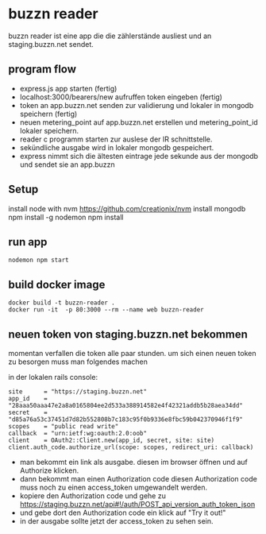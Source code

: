 # buzzn reader
  buzzn reader ist eine app die die zählerstände ausliest und an staging.buzzn.net sendet.

## program flow
  - express.js app starten (fertig)
  - localhost:3000/bearers/new aufruffen token eingeben (fertig)
  - token an app.buzzn.net senden zur validierung und lokaler in mongodb speichern (fertig)
  - neuen metering_point auf app.buzzn.net erstellen und metering_point_id lokaler speichern.
  - reader c programm starten zur auslese der IR schnittstelle.
  - sekündliche ausgabe wird in lokaler mongodb gespeichert.
  - express nimmt sich die ältesten eintrage jede sekunde aus der mongodb und sendet sie an app.buzzn

## Setup
  install node with nvm https://github.com/creationix/nvm
  install mongodb
  npm install -g nodemon
  npm install

## run app
    nodemon npm start

## build docker image
    docker build -t buzzn-reader .
    docker run -it  -p 80:3000 --rm --name web buzzn-reader

## neuen token von staging.buzzn.net bekommen
  momentan verfallen die token alle paar stunden.
  um sich einen neuen token zu besorgen muss man folgendes machen

  in der lokalen rails console:

    site      = "https://staging.buzzn.net"
    app_id    = "28aaa50aaa47e2a8a0165804ee2d533a388914582e4f42321addb5b28aea34dd"
    secret    = "d85a76a53c37451d7d82b552808b7c183c95f0b9336e8fbc59b042370946f1f9"
    scopes    = "public read write"
    callback  = "urn:ietf:wg:oauth:2.0:oob"
    client    = OAuth2::Client.new(app_id, secret, site: site)
    client.auth_code.authorize_url(scope: scopes, redirect_uri: callback)

  - man bekommt ein link als ausgabe. diesen im browser öffnen und auf Authorize klicken.
  - dann bekommt man einen Authorization code diesen Authorization code muss noch zu einen access_token umgewandelt werden.
  - kopiere den Authorization code und gehe zu https://staging.buzzn.net/api#!/auth/POST_api_version_auth_token_json
  - und gebe dort den Authorization code ein klick auf "Try it out!"
  - in der ausgabe sollte jetzt der access_token zu sehen sein.
